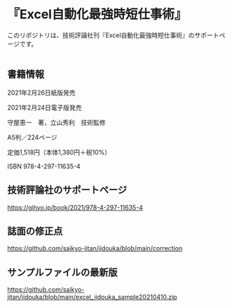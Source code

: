 # 『Excel自動化最強時短仕事術』
このリポジトリは、技術評論社刊『Excel自動化最強時短仕事術』のサポートページです。

![]()

## 書籍情報
2021年2月26日紙版発売

2021年2月24日電子版発売

守屋恵一　著，立山秀利　技術監修

A5判／224ページ

定価1,518円（本体1,380円＋税10%）

ISBN 978-4-297-11635-4

## 技術評論社のサポートページ
https://gihyo.jp/book/2021/978-4-297-11635-4

## 誌面の修正点
https://github.com/saikyo-jitan/jidouka/blob/main/correction

## サンプルファイルの最新版
https://github.com/saikyo-jitan/jidouka/blob/main/excel_jidouka_sample20210410.zip
